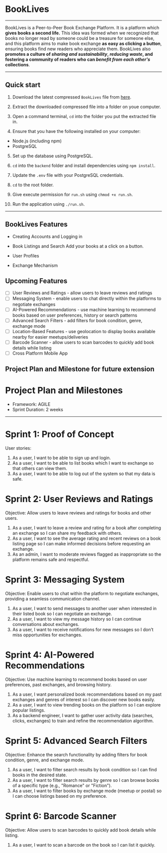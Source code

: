 # BookLives
---

BookLives is a Peer-to-Peer Book Exchange Platform. It is a platform which **gives books a second life.** This idea was formed when we recognized that books no longer read by someone could be a treasure for someone else, and this platform aims to make book exchange **as easy as clicking a button**, ensuring books find new readers who appreciate them. BookLives also **promotes a culture of *sharing and sustainability*, *reducing waste*, and fostering a community of readers who can *benefit from each other's* collections**. 

---

## Quick start

1. Download the latest compressed `BookLives` file from [here](https://github.com/yuanchengg/p2p-book-exchange-platform/releases).

2. Extract the downloaded compressed file into a folder on youe computer.

3. Open a command terminal, `cd` into the folder you put the extracted file in.

4. Ensure that you have the following installed on your computer:
* Node.js (including npm)
* PostgreSQL

5. Set up the database using PostgreSQL.

6. `cd` into the `backend` folder and install dependencies using `npm install`.

7. Update the `.env` file with your PostgreSQL credentials.

8. `cd` to the root folder. 

9. Give execute permission for `run.sh` using `chmod +x run.sh`.

9. Run the application using `./run.sh`.

---
## BookLives Features

* Creating Accounts and Logging in

* Book Listings and Search
Add your books at a click on a button. 

* User Profiles

* Exchange Mechanism

## Upcoming Features
- [ ] User Reviews and Ratings - allow users to leave reviews and ratings
- [ ] Messaging System - enable users to chat directly within the platforms to negotiate exchanges
- [ ] AI-Powered Recommendations - use machine learning to recommend books based on user preferences, history or search patterns
- [ ] Advanced Search Filters - add filters for book condition, genre, exchange mode
- [ ] Location-Based Features - use geolocation to display books available nearby for easier meetups/deliveries
- [ ] Barcode Scanner - allow users to scan barcodes to quickly add book details while listing
- [ ] Cross Platform Mobile App

## Project Plan and Milestone for future extension
# Project Plan and Milestones
* Framework: AGILE
* Sprint Duration: 2 weeks

---
# Sprint 1: Proof of Concept
User stories:
1. As a user, I want to be able to sign up and login. 
2. As a user, I want to be able to list books which I want to exchange so that others can view them. 
3. As a user, I want to be able to log out of the system so that my data is safe.

# Sprint 2: User Reviews and Ratings
Objective: Allow users to leave reviews and ratings for books and other users.
1. As a user, I want to leave a review and rating for a book after completing an exchange so I can share my feedback with others.
2. As a user, I want to see the average rating and recent reviews on a book listing page so I can make informed decisions before requesting an exchange.
3. As an admin, I want to moderate reviews flagged as inappropriate so the platform remains safe and respectful.

# Sprint 3: Messaging System
Objective: Enable users to chat within the platform to negotiate exchanges, providing a seamless communication channel.
1. As a user, I want to send messages to another user when interested in their listed book so I can negotiate an exchange.
2. As a user, I want to view my message history so I can continue conversations about exchanges.
3. As a user, I want to receive notifications for new messages so I don’t miss opportunities for exchanges.

# Sprint 4: AI-Powered Recommendations
Objective: Use machine learning to recommend books based on user preferences, past exchanges, and browsing history.
1. As a user, I want personalized book recommendations based on my past exchanges and genres of interest so I can discover new books easily.
2. As a user, I want to view trending books on the platform so I can explore popular listings.
3. As a backend engineer, I want to gather user activity data (searches, clicks, exchanges) to train and refine the recommendation algorithm.

# Sprint 5: Advanced Search Filters
Objective: Enhance the search functionality by adding filters for book condition, genre, and exchange mode.
1. As a user, I want to filter search results by book condition so I can find books in the desired state.
2. As a user, I want to filter search results by genre so I can browse books of a specific type (e.g., "Romance" or "Fiction").
3. As a user, I want to filter books by exchange mode (meetup or postal) so I can choose listings based on my preference.

# Sprint 6: Barcode Scanner
Objective: Allow users to scan barcodes to quickly add book details while listing.
1. As a user, I want to scan a barcode on the book so I can list it quickly. 
